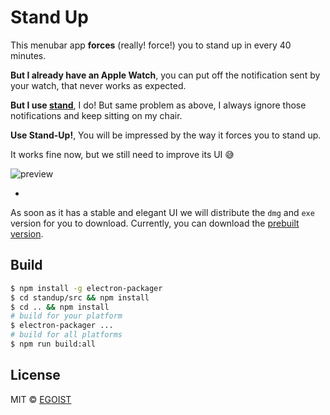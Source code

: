 # Stand Up

This menubar app **forces** (really! force!) you to stand up in every 40 minutes.

**But I already have an Apple Watch**, you can put off the notification sent by your watch, that never works as expected.

**But I use [stand](https://getstandapp.com/)**, I do! But same problem as above, I always ignore those notifications and keep sitting on my chair.

**Use Stand-Up!**, You will be impressed by the way it forces you to stand up.

It works fine now, but we still need to improve its UI 😅

![preview](http://ww4.sinaimg.cn/large/a15b4afegw1f3j51t08qoj209y0e7dgt)

-

As soon as it has a stable and elegant UI we will distribute the `dmg` and `exe` version for you to download. Currently, you can download the [prebuilt version](http://7d9o3i.com1.z0.glb.clouddn.com/standup/latest.zip).

## Build

```bash
$ npm install -g electron-packager
$ cd standup/src && npm install
$ cd .. && npm install
# build for your platform
$ electron-packager ...
# build for all platforms
$ npm run build:all
```

## License

MIT &copy; [EGOIST](https://github.com/egoist)